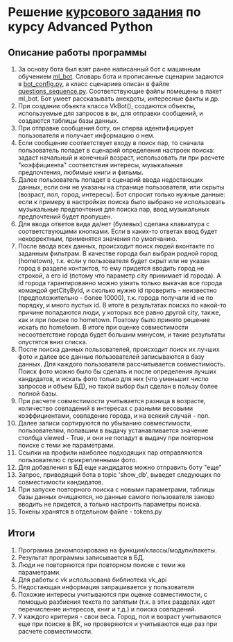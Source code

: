 # Решение [курсового задания](https://github.com/netology-code/py-advanced-diplom/tree/new_diplom) по курсу Advanced Python
## Описание работы программы
1. За основу бота был взят ранее написанный бот с машинным обучением [ml_bot](https://github.com/headsoft-mikhail/adpy_qualification/blob/master/ml_bot/ml_bot.py). Словарь бота и прописанные сценарии задаются в  [bot_config.py](https://github.com/headsoft-mikhail/adpy_qualification/blob/master/ml_bot/bot_config.py), а класс сценариев описан в файле [questions_sequence.py](https://github.com/headsoft-mikhail/adpy_qualification/blob/master/ml_bot/questions_sequence.py). Соответствующие файлы помещены в пакет ml_bot. Бот умеет рассказывать анекдоты, интересные факты и др.
2. При создании объекта класса VkBot(), создаются объекты, используемые для запросов в вк, для отправки сообщений, и создаются таблицы базы данных.
3. При отправке сообщения боту, он сперва идентифицирует пользователя и получает информацию о нем.
4. Если сообщение соответствует входу в поиск пар, то сначала пользователь попадет в сценарий определения настроек поиска: задаст начальный и конечный возраст, использовать ли при расчете "коэффициента" соответствия интересы, музыкальные предпочтения, любимые книги и фильмы.
5. Далее пользователь попадет в сценарий ввода недостающих данных, если они не указаны на странице пользователя, или скрыты (возраст, пол, город, интересы). Бот спросит только нужные данные: если к примеру в настройках поиска было выбрано не использовать музыкальные предпочтения для поиска пар, ввод музыкальных предпочтений будет пропущен. 
6. Для ввода ответов вида да/нет (булевых) сделана клавиатура с соответствующими кнопками. Если в каких-то ответах ввод будет некорректным, применятся значения по умолчанию.
7. После ввода всех данных, происходит поиск людей вконтакте по заданным фильтрам. 
   В качестве города был выбран родной город (hometown), т.к. если у пользователя будет скрыт или не указан город в разделе контактов, то ему придется вводить город не строкой, а его id (потому что параметр city принимает id города). А id города гарантированно можно узнать только выкачав все города командой getCityById, и сколько нужно id проверить - неизвестно (предположительно - более 10000), т.к. города получали id не по порядку, и много пустых id. В итоге в результатах поиска по какой-то причине попадаются люди, у которых все равно другой city, также, как и при поиске по hometown. Поэтому было принято решение искать по hometown. В итоге при оценке совместимости несоответствие города будет большим минусом, и такие результаты опустятся вниз списка.
6. После поиска данных пользователей, происходит поиск их лучших фото и далее все данные пользователей записываются в базу данных. Для каждого пользователя рассчитывается совместимость. Поиск фото можно было бы сделать и после определения лучших кандидатов, и искать фото только для них (что уменьшит число запросов и объем БД), но такой выбор был сделан в пользу более полной базы.
7. При расчете совместимости учитывается разница в возрасте, количество совпадений в интересах с разными весовыми коэффициентами, совпадение города, и на всякий случай - пол.
8. Далее записи сортируются по убыванию совместимости, пользователям, попавшим в выдачу устанавливается значение столбца viewed - True, и они не попадут в выдачу при повторном поиске с теми же параметрами.
9. Ссылки на профили наиболее подходящих пар отправляются пользователю с прикрепленными фото.
10. Для добавления в БД еще кандидатов можно отправить боту "еще"
11. Запрос, приводящий бота в topic 'show_db', выведет следующих по совместимости кандидатов.
12. При запуске повторного поиска с новыми параметрами, таблицы базы данных очищаются, но данные самого пользователя заново вводить не придется, а только настроить параметры поиска.
13. Токены хранятся в отдельном файле - tokens.py
## Итоги
1. Программа декомпозирована на функции/классы/модули/пакеты.
1. Результат программы записывается в БД.
1. Люди не повторяются при повторном поиске с теми же параметрами.
1. Для работы с vk использована библиотека vk_api
1. Недостающая информация запрашивается у пользователя
1. Похожие интересы учитываются при оценке совместимости, с помощью разбиения текста по запятым (т.к. в этих разделах идет перечисление интересов, книг и т.д.) и поиска совпадений. 
1. У каждого критерия - свои веса. Город, пол и возраст учитываются еще при поиске в ВК, но проверяются и учитываются еще раз при расчете совместимости.
